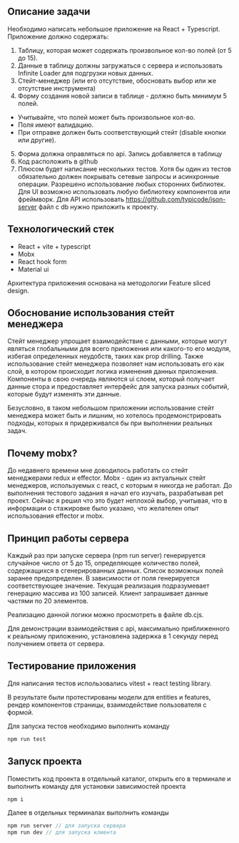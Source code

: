 ## Описание задачи

Необходимо написать небольшое приложение на React + Typescript.
Приложение должно содержать:

1. Таблицу, которая может содержать произвольное кол-во полей (от 5 до 15).
2. Данные в таблицу должны загружаться с сервера и использовать Infinite Loader для подгрузки новых данных.
3. Стейт-менеджер (или его отсутствие, обосновать выбор или же отсутствие инструмента)
4. Форму создания новой записи в таблице - должно быть минимум 5 полей.

- Учитывайте, что полей может быть произвольное кол-во.
- Поля имеют валидацию.
- При отправке должен быть соответствующий стейт (disable кнопки или другие).

5. Форма должна оправляться по арі. Запись добавляется в таблицу
6. Код расположить в github
7. Плюсом будет написание нескольких тестов. Хотя бы один из тестов обязательно должен покрывать сетевые запросы и асинхронные операции.
   Разрешено использование любых сторонних библиотек.
   Для Ul возможно использовать любую библиотеку компонентов или фреймворк.
   Для АРІ использовать https://github.com/typicode/json-server файл с db нужно приложить к
   проекту.

## Технологический стек

- React + vite + typescript
- Mobx
- React hook form
- Material ui

Архитектура приложения основана на методологии Feature sliced design.

## Обоснование использования стейт менеджера

Стейт менеджер упрощает взаимодействие с данными, которые могут являться глобальными для всего приложения или какого-то его модуля, избегая определенных неудобств, таких как prop drilling. Также использование стейт менеджера позволяет нам использовать его как слой, в котором происходит логика изменения данных приложения. Компоненты в свою очередь являются ui слоем, который получает данные стора и предоставляет интерфейс для запуска разных событий, которые будут изменять эти данные.

Безусловно, в таком небольшом приложении использование стейт менеджера может быть и лишним, но хотелось продемонстрировать подходы, которых я придерживался бы при выполнении реальных задач.

## Почему mobx?

До недавнего времени мне доводилось работать со стейт менеджерами redux и effector.
Mobx - один из актуальных стейт менеджеров, используемых с react, с которым я никогда не работал. До выполнения тестового задания я начал его изучать, разрабатывая pet проект. Сейчас я решил что это будет неплохой выбор, учитывая, что в информации о стажировке было указано, что желателен опыт использования effector и mobx.

## Принцип работы сервера

Каждый раз при запуске сервера (npm run server) генерируется случайное число от 5 до 15, определяющее количество полей, содержащихся в сгенерированных данных. Список возможных полей заранее предопределен. В зависимости от поля генерируется соответствующее значение. Текущая реализация подразумевает генерацию массива из 100 записей. Клиент запрашивает данные частями по 20 элементов.

Реализацию данной логики можно просмотреть в файле db.cjs.

Для демонстрации взаимодействия с api, максимально приближенного к реальному приложению, установлена задержка в 1 секунду перед получением ответа от сервера.

## Тестирование приложения

Для написания тестов использовались vitest + react testing library.

В результате были протестированы модели для entities и features, рендер компонентов страницы, взаимодействие пользователя с формой.

Для запуска тестов необходимо выполнить команду

```js
npm run test
```

## Запуск проекта

Поместить код проекта в отдельный каталог, открыть его в терминале и выполнить команду для установки зависимостей проекта

```js
npm i
```

Далее в отдельных терминалах выполнить команды

```js
npm run server // для запуска сервера
npm run dev // для запуска клиента
```
